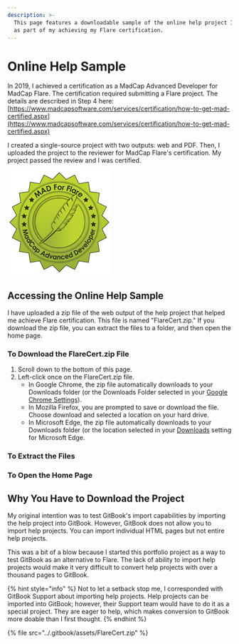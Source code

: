 ```yaml
---
description: >-
  This page features a downloadable sample of the online help project I created
  as part of my achieving my Flare certification.
---
```


# Online Help Sample

In 2019, I achieved a certification as a MadCap Advanced Developer for MadCap Flare. The certification required submitting a Flare project. The details are described in Step 4 here: [https://www.madcapsoftware.com/services/certification/how-to-get-mad-certified.aspx](https://www.madcapsoftware.com/services/certification/how-to-get-mad-certified.aspx)

I created a single-source project with two outputs: web and PDF. Then, I uploaded the project to the reviewer for MadCap Flare's certification. My project passed the review and I was certified.

![](../.gitbook/assets/certifiedMAD.PNG)

## Accessing the Online Help Sample

I have uploaded a zip file of the web output of the help project that helped me achieve Flare certification. This file is named "FlareCert.zip." If you download the zip file, you can extract the files to a folder, and then open the home page.&#x20;

### To Download the FlareCert.zip File

1. Scroll down to the bottom of this page.
2. Left-click once on the FlareCert.zip file.
   * In Google Chrome, the zip file automatically downloads to your Downloads folder (or the Downloads Folder selected in your [Google Chrome Settings](chrome://settings/downloads)).
   * In Mozilla Firefox, you are prompted to save or download the file. Choose download and selected a location on your hard drive.
   * In Microsoft Edge, the zip file automatically downloads to your Downloads folder (or the location selected in your [Downloads](edge://settings/downloads) setting for Microsoft Edge.

### To Extract the Files



### To Open the Home Page



## Why You Have to Download the Project

My original intention was to test GitBook's import capabilities by importing the help project into GitBook. However, GitBook does not allow you to import help projects. You can import individual HTML pages but not entire help projects.&#x20;

This was a bit of a blow because I started this portfolio project as a way to test GitBook as an alternative to Flare. The lack of ability to import help projects would make it very difficult to convert help projects with over a thousand pages to GitBook.&#x20;

{% hint style="info" %}
Not to let a setback stop me, I corresponded with GitBook Support about importing help projects. Help projects can be imported into GitBook; however, their Support team would have to do it as a special project. They are eager to help, which makes conversion to GitBook more doable than I first thought.
{% endhint %}



{% file src="../.gitbook/assets/FlareCert.zip" %}
